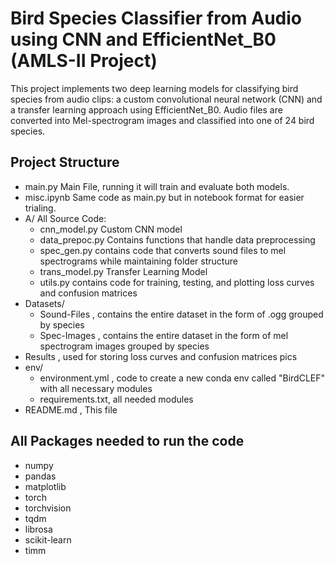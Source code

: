 # Bird Species Classifier from Audio using CNN and EfficientNet_B0 (AMLS-II Project)

This project implements two deep learning models for classifying bird species from audio clips: a custom convolutional neural network (CNN) and a transfer learning approach using EfficientNet_B0. Audio files are converted into Mel-spectrogram images and classified into one of 24 bird species.

## Project Structure
 - main.py Main File, running it will train and evaluate both models.
 - misc.ipynb Same code as main.py but in notebook format for easier trialing.
 - A/ All Source Code:
    + cnn_model.py Custom CNN model
    + data_prepoc.py Contains functions that handle data preprocessing
    + spec_gen.py contains code that converts sound files to mel spectrograms while maintaining folder structure
    + trans_model.py Transfer Learning Model
    + utils.py contains code for training, testing, and plotting loss curves and confusion matrices
- Datasets/
    + Sound-Files , contains the entire dataset in the form of .ogg grouped by species
    + Spec-Images , contains the entire dataset in the form of mel spectrogram images grouped by species
- Results , used for storing loss curves and confusion matrices pics
- env/
    + environment.yml , code to create a new conda env called "BirdCLEF" with all necessary modules
    + requirements.txt, all needed modules
- README.md , This file

## All Packages needed to run the code
- numpy
- pandas
- matplotlib
- torch
- torchvision
- tqdm
- librosa
- scikit-learn
- timm
